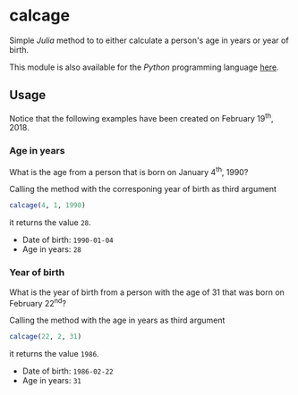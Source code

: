 # calcage

Simple *Julia* method to to either calculate a person's age in years or year of birth.

This module is also available for the *Python* programming language [here](https://github.com/urbanware-org/snippets/tree/master/python/calcage).

## Usage

Notice that the following examples have been created on February 19<sup>th</sup>, 2018.

### Age in years

What is the age from a person that is born on January 4<sup>th</sup>, 1990?

Calling the method with the corresponing year of birth as third argument

```julia
calcage(4, 1, 1990)
```

it returns the value `28`.

*   Date of birth: `1990-01-04`
*   Age in years: `28`

### Year of birth

What is the year of birth from a person with the age of 31 that was born on February 22<sup>nd</sup>?

Calling the method with the age in years as third argument

```julia
calcage(22, 2, 31)
```

it returns the value `1986`.

*   Date of birth: `1986-02-22`
*   Age in years: `31`
